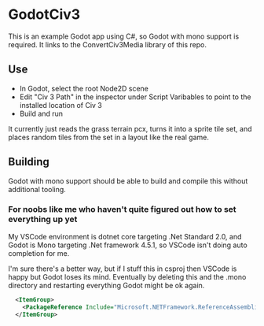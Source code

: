 # GodotCiv3

This is an example Godot app using C#, so Godot with mono support is required. It links to the ConvertCiv3Media library of this repo.

## Use

- In Godot, select the root Node2D scene
- Edit "Civ 3 Path" in the inspector under Script Varibables to point to the installed location of Civ 3
- Build and run

It currently just reads the grass terrain pcx, turns it into a sprite tile set, and places random tiles from the set in a layout like the real game.

## Building

Godot with mono support should be able to build and compile this without additional tooling.

### For noobs like me who haven't quite figured out how to set everything up yet

My VSCode environment is dotnet core targeting .Net Standard 2.0, and Godot is Mono targeting .Net framework 4.5.1, so VSCode isn't doing auto completion for me.

I'm sure there's a better way, but if I stuff this in csproj then VSCode is happy but Godot loses its mind. Eventually by deleting this and the .mono directory and restarting everything Godot might be ok again.

```xml
  <ItemGroup>
    <PackageReference Include="Microsoft.NETFramework.ReferenceAssemblies" Version="1.0.0" PrivateAssets="All" />
  </ItemGroup>
```
